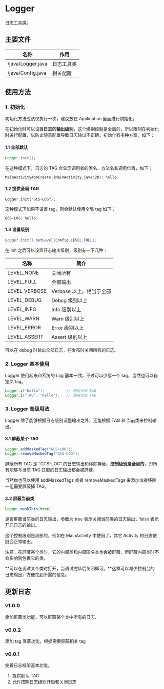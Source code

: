 # Logger

日志工具类。

## 主要文件

| 名称                | 作用    |
| ----------------- | ----- |
| /java/Logger.java | 日志工具类 |
| /java/Config.java | 相关配置  |

## 使用方法

### 1. 初始化

初始化方法应该仅执行一次，建议放在 Application 里面进行初始化。

在初始化时可以设置**日志的输出级别**，这个级别控制是全局的，所以限制在初始化时进行配置，以防止随意配置导致日志输出不正确。初始化有多种方案，如下：

#### 1.1 全部默认

```java
Logger.init();
```

在这种模式下，日志的 TAG 会显示调用者的类名、方法名和调用位置，如下：

```
MainActivity#onCreate:(MainActivity.java:28): hello
```

#### 1.2 提供全局 TAG

```
Logger.init("GCS-LOG");
```

这种模式下如果不设置 tag，则会默认使用全局 tag 如下：

```
GCS-LOG: hello
```

#### 1.3 设置级别

```java
Logger.init().setLevel(Config.LEVEL_FULL);
```

在 init 之后可以设置日志输出级别，级别有一下几种：

| 名称            | 简介               |
| ------------- | ---------------- |
| LEVEL_NONE    | 关闭所有             |
| LEVEL_FULL    | 全部输出             |
| LEVEL_VERBOSE | Verbose 以上，相当于全部 |
| LEVEL_DEBUG   | Debug 级别以上       |
| LEVEL_INFO    | Info 级别以上        |
| LEVEL_WARN    | Warn 级别以上        |
| LEVEL_ERROR   | Error 级别以上       |
| LEVEL_ASSERT  | Assert 级别以上      |

可以在 debug 时输出全部日志，在发布时关闭所有的日志。

### 2. Logger 基本使用

Logger 使用起来和系统的 Log 基本一致，不过可以少写一个 tag，当然也可以自定义 tag。

```java
Logger.i("hello");			// 使用全局 TAG
Logger.i("TAG", "hello");	// 使用当前 TAG
```

### 3. Logger 高级用法

Logger 除了能够根据日志级别调整输出之外，还能根据 TAG 和 当前类来控制输出。

#### 3.1 屏蔽某个 TAG

```java
Logger.addMaskedTag("GCS-LOG");
Logger.removeMaskedTag("GCS-LOG");
```

屏蔽所有 TAG 是 “GCS-LOG” 的日志输出和移除屏蔽，**控制级别是全局的**，即所有能够与当前 TAG 匹配的日志输出都会被屏蔽。

当然你也可以使用 addMaskedTags 或者 removeMaskedTags 来添加或者移除一组需要屏蔽掉 TAG。

#### 3.2 屏蔽当前类

```java
Logger.maskThis(true);
```

是否屏蔽当前类的日志输出，参数为 true 表示关闭当前类的日志输出，false 表示开启日志的输出。

这个控制级别是局部的，例如在 MainActivity 中使用了，其它 Activity 的日志依旧会正常输出。

注意：在屏蔽某个类时，它的内部类和内部匿名类也会被屏蔽，但屏蔽内部类时不会影响到包裹它的类。

**可以在调试某个类时打开，当调试完毕后关闭即可。**这样可以减少控制台的日志输出，方便找到所需的信息。

## 更新日志

### v1.0.0

添加屏蔽类功能，可以屏蔽某个类中所有的日志.

### v0.0.2

添加 tag 屏蔽功能，根据需要屏蔽相关 tag

### v0.0.1

完善日志框架基本功能。
1. 提供默认 TAG
2. 允许按照日志级别开启和关闭日志
